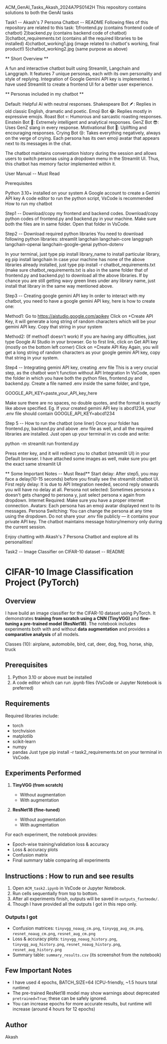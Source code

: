 ACM_GenAI_Tasks_Akash_2024A7PS0142H
This repository contains solutions to both the GenAI tasks

Task1 -- Akash's 7 Persona Chatbot -- README
Following files of this repository are related to this task:
1)frontend.py (contains frontend code of chatbot)
2)backend.py (contains backend code of chatbot)
3)chatbot_requirements.txt (contains all the required libraries to be installed)
4)chatbot_working1.jpg (image related to chatbot's working, final product!)
5)chatbot_working2.jpg (same purpose as above)

** Short Overview **

A fun and interactive chatbot built using Streamlit, Langchain and Langgraph. It features 7 unique personas, each with its own personality and style of replying. Integration of Google Gemini API key is implemented. I have used Streamlit to create a frontend UI for a better user experience.

** Personas included in my chatbot **

Default: Helpful AI with neutral responses.
Shakespeare Bot 🪶: Replies in old classic English, dramatic and poetic.
Emoji Bot 😂: Replies mostly in expressive emojis.
Roast Bot 💀: Humorous and sarcastic roasting responses.
Einstein Bot 🧠: Extremely intelligent and analytical responses.
GenZ Bot 😎: Uses GenZ slang in every response.
Motivational Bot 💪: Uplifting and encouraging responses.
Crying Bot 😢: Takes everything negatively, always on the verge of crying.
Each persona has its own emoji avatar that appears next to its messages in the chat.

The chatbot maintains conversation history during the session and allows users to switch personas using a dropdown menu in the Streamlit UI. Thus, this chatbot has memory factor implemented within it.

User Manual -- Must Read

Prerequisites

Python 3.10+ installed on your system
A Google account to create a Gemini API key
A code editor to run the python script, VsCode is recommended
How to run my chatbot

Step1 -- Download/copy my frontend and backend codes.
Download/copy python codes of frontend.py and backend.py in your machine. Make sure both the files are in same folder. Open that folder in VsCode.

Step2 -- Download required python libraries
You need to download following python libraries:
streamlit
langchain
langchain-core
langgraph
langchain-openai
langchain-google-genai
python-dotenv

In your terminal, just type pip install library_name to install particular library, eg pip install langchain In case your machine has none of the above libraries already installed, just type pip install -r chatbot_requirements.txt (make sure chatbot_requirements.txt is also in the same folder that of frontend.py and backend.py) to download all the above libraries. If by chance you are still getting wavy green lines under any library name, just install that library in the same way mentioned above.

Step3 -- Creating google gemini API key
In order to interact with my chatbot, you need to have a google gemini API key, here is how to create one:

Method1:
Go to https://aistudio.google.com/apikey
Click on +Create API Key, it will generate a long string of random characters which will be your gemini API key.
Copy that string in your system

Method2: (If method1 doesn't work)
If you are having any difficulties, just type Google AI Studio in your browser.
Go to first link, click on Get API key (mostly on the bottom left corner)
Click on +Create API Key
Again, you will get a long string of random characters as your google gemini API key, copy that string in your system.

Step4 -- Integrating gemini API key, creating .env file
This is a very crucial step, as the chatbot won't function without API Integration
In VsCode, open the folder in which you have both the python files, frontend.py and backend.py.
Create a file named .env inside the same folder, and type,

GOOGLE_API_KEY=paste_your_API_key_here

Make sure there are no spaces, no double quotes, and the format is exactly like above specified.
Eg. If your created gemini API key is abcd1234, your .env file should contain
GOOGLE_API_KEY=abcd1234

Step 5 -- How to run the chatbot (one liner)
Once your folder has frontend.py, backend.py and above .env file as well, and all the required libraries are installed.
Just open up your terminal in vs code and write:

python -m streamlit run frontend.py

Press enter key, and it will redirect you to chatbot (streamlit UI) in your Default browser.
I have attached some images as well, make sure you get the exact same streamlit UI

** Some Important Notes -- Must Read**
Start delay: After step5, you may face a delay(10-15 seconds) before you finally see the streamlit chatbot UI.
First reply delay: It is due to API Integration needed, second reply onwards you will have no delay at all.
Persona not selected: Sometimes persona x doesn't gets changed to persona y, just select persona x again from dropdown.
Internet Required: Make sure you have a proper internet connection.
Avatars: Each persona has an emoji avatar displayed next to its messages.
Persona Switching: You can change the persona at any time using the dropdown.
Do not share your .env file publicly — it contains your private API key.
The chatbot maintains message history/memory only during the current session.

Enjoy chatting with Akash's 7 Persona Chatbot and explore all its personalities!

Task2 -- Image Classifier on CIFAR-10 dataset -- README
# CIFAR-10 Image Classification Project (PyTorch)

## Overview

I have build an image classifier for the CIFAR-10 dataset using PyTorch. It demonstrates **training from scratch using a CNN (TinyVGG)** and **fine-tuning a pre-trained model (ResNet18)**. The notebook includes experiments both with and without **data augmentation** and provides a **comparative analysis** of all models.

Classes (10): airplane, automobile, bird, cat, deer, dog, frog, horse, ship, truck

## Prerequisites
1) Python 3.10 or above must be installed  
2) A code editor which can run .ipynb files (VsCode or Jupyter Notebook is preferred)

## Requirements

Required libraries include:

* torch
* torchvision
* matplotlib
* scikit-learn
* numpy
* pandas
  Just type pip install -r task2_requirements.txt on your terminal in VsCode.

## Experiments Performed

1. **TinyVGG (from scratch)**

   * Without augmentation
   * With augmentation

2. **ResNet18 (fine-tuned)**

   * Without augmentation
   * With augmentation

For each experiment, the notebook provides:

* Epoch-wise training/validation loss & accuracy
* Loss & accuracy plots
* Confusion matrix
* Final summary table comparing all experiments

## Instructions : How to run and see results

1. Open `ACM_task2.ipynb` in VsCode or Jupyter Notebook.
2. Run cells sequentially from top to bottom.
3. After all experiments finish, outputs will be saved in `outputs_fastmode/`.
4. Though I have provided all the outputs I got in this repo only.

### Outputs I got

* Confusion matrices: `tinyvgg_noaug_cm.png`, `tinyvgg_aug_cm.png`, `resnet_noaug_cm.png`, `resnet_aug_cm.png`
* Loss & accuracy plots: `tinyvgg_noaug_history.png`, `tinyvgg_aug_history.png`, `resnet_noaug_history.png`, `resnet_aug_history.png`
* Summary table: `summary_results.csv` (its screenshot from the notebook)


## Few Important Notes

* I have used 4 epochs, BATCH\_SIZE=64 (CPU-friendly, \~1.5 hours total runtime)
* The pre-trained ResNet18 model may show warnings about deprecated `pretrained=True`; these can be safely ignored.
* You can increase epochs for more accurate results, but runtime will increase (around 4 hours for 12 epochs)

## Author

Akash
